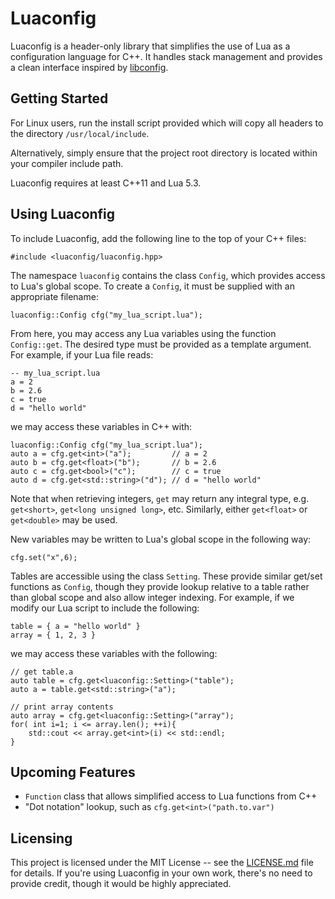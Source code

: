 # Luaconfig

Luaconfig is a header-only library that simplifies the use of Lua as a configuration language for C++. It handles stack management and provides a clean interface inspired by [libconfig](https://github.com/hyperrealm/libconfig).

## Getting Started

For Linux users, run the install script provided which will copy all headers to the directory `/usr/local/include`.

Alternatively, simply ensure that the project root directory is located within your compiler include path.

Luaconfig requires at least C++11 and Lua 5.3.

## Using Luaconfig

To include Luaconfig, add the following line to the top of your C++ files:

```
#include <luaconfig/luaconfig.hpp>
```

The namespace `luaconfig` contains the class `Config`, which provides access to Lua's global scope. To create a `Config`, it must be supplied with an appropriate filename:

```
luaconfig::Config cfg("my_lua_script.lua");
```

From here, you may access any Lua variables using the function `Config::get`. The desired type must be provided as a template argument. For example, if your Lua file reads:

```
-- my_lua_script.lua
a = 2
b = 2.6
c = true
d = "hello world"
```

we may access these variables in C++ with:

```
luaconfig::Config cfg("my_lua_script.lua");
auto a = cfg.get<int>("a");         // a = 2
auto b = cfg.get<float>("b");       // b = 2.6
auto c = cfg.get<bool>("c");        // c = true
auto d = cfg.get<std::string>("d"); // d = "hello world"
```

Note that when retrieving integers, `get` may return any integral type, e.g. `get<short>`, `get<long unsigned long>`, etc. Similarly, either `get<float>` or `get<double>` may be used.

New variables may be written to Lua's global scope in the following way:

```
cfg.set("x",6);
```

Tables are accessible using the class `Setting`. These provide similar get/set functions as `Config`, though they provide lookup relative to a table rather than global scope and also allow integer indexing. For example, if we modify our Lua script to include the following:

```
table = { a = "hello world" }
array = { 1, 2, 3 }
```

we may access these variables with the following:

```
// get table.a
auto table = cfg.get<luaconfig::Setting>("table");
auto a = table.get<std::string>("a");

// print array contents
auto array = cfg.get<luaconfig::Setting>("array");
for( int i=1; i <= array.len(); ++i){
    std::cout << array.get<int>(i) << std::endl;
}
```

## Upcoming Features

* `Function` class that allows simplified access to Lua functions from C++
* "Dot notation" lookup, such as `cfg.get<int>("path.to.var")`

## Licensing

This project is licensed under the MIT License -- see the [LICENSE.md](LICENSE.md) file for details. If you're using Luaconfig in your own work, there's no need to provide credit, though it would be highly appreciated.
